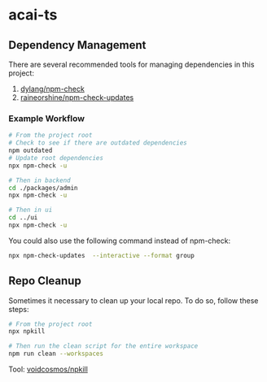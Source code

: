 # acai-ts

## Dependency Management

There are several recommended tools for managing dependencies in this project:

1. [dylang/npm-check](https://github.com/dylang/npm-check)
2. [raineorshine/npm-check-updates](https://github.com/raineorshine/npm-check-updates)

### Example Workflow

```bash
# From the project root
# Check to see if there are outdated dependencies
npm outdated
# Update root dependencies
npx npm-check -u

# Then in backend
cd ./packages/admin
npx npm-check -u

# Then in ui
cd ../ui
npx npm-check -u
```

You could also use the following command instead of npm-check:

```bash
npx npm-check-updates  --interactive --format group
```

## Repo Cleanup

Sometimes it necessary to clean up your local repo. To do so, follow these steps:

```bash
# From the project root
npx npkill

# Then run the clean script for the entire workspace
npm run clean --workspaces
```

Tool: [voidcosmos/npkill](https://github.com/voidcosmos/npkill)

